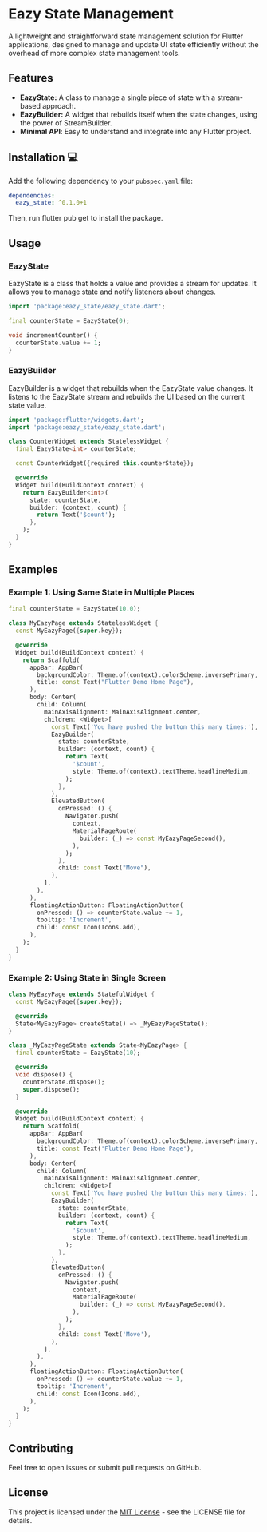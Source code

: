 # Eazy State Management

A lightweight and straightforward state management solution for Flutter applications, designed to manage and update UI state efficiently without the overhead of more complex state management tools.

## Features
- **EazyState:** A class to manage a single piece of state with a stream-based approach.
- **EazyBuilder:** A widget that rebuilds itself when the state changes, using the power of StreamBuilder.
- **Minimal API**: Easy to understand and integrate into any Flutter project.


## Installation 💻

Add the following dependency to your `pubspec.yaml` file:

```yaml
dependencies:
  eazy_state: ^0.1.0+1
```

Then, run flutter pub get to install the package.

## Usage

### EazyState

EazyState is a class that holds a value and provides a stream for updates. It allows you to manage state and notify listeners about changes.

```dart
import 'package:eazy_state/eazy_state.dart';

final counterState = EazyState(0);

void incrementCounter() {
  counterState.value += 1;
}
```

### EazyBuilder

EazyBuilder is a widget that rebuilds when the EazyState value changes. It listens to the EazyState stream and rebuilds the UI based on the current state value.

```dart
import 'package:flutter/widgets.dart';
import 'package:eazy_state/eazy_state.dart';

class CounterWidget extends StatelessWidget {
  final EazyState<int> counterState;

  const CounterWidget({required this.counterState});

  @override
  Widget build(BuildContext context) {
    return EazyBuilder<int>(
      state: counterState,
      builder: (context, count) {
        return Text('$count');
      },
    );
  }
}
```

## Examples

### Example 1: Using Same State in Multiple Places

```dart
final counterState = EazyState(10.0);

class MyEazyPage extends StatelessWidget {
  const MyEazyPage({super.key});

  @override
  Widget build(BuildContext context) {
    return Scaffold(
      appBar: AppBar(
        backgroundColor: Theme.of(context).colorScheme.inversePrimary,
        title: const Text("Flutter Demo Home Page"),
      ),
      body: Center(
        child: Column(
          mainAxisAlignment: MainAxisAlignment.center,
          children: <Widget>[
            const Text('You have pushed the button this many times:'),
            EazyBuilder(
              state: counterState,
              builder: (context, count) {
                return Text(
                  '$count',
                  style: Theme.of(context).textTheme.headlineMedium,
                );
              },
            ),
            ElevatedButton(
              onPressed: () {
                Navigator.push(
                  context,
                  MaterialPageRoute(
                    builder: (_) => const MyEazyPageSecond(),
                  ),
                );
              },
              child: const Text("Move"),
            ),
          ],
        ),
      ),
      floatingActionButton: FloatingActionButton(
        onPressed: () => counterState.value += 1,
        tooltip: 'Increment',
        child: const Icon(Icons.add),
      ),
    );
  }
}
```

### Example 2: Using State in Single Screen

```dart
class MyEazyPage extends StatefulWidget {
  const MyEazyPage({super.key});

  @override
  State<MyEazyPage> createState() => _MyEazyPageState();
}

class _MyEazyPageState extends State<MyEazyPage> {
  final counterState = EazyState(10);

  @override
  void dispose() {
    counterState.dispose();
    super.dispose();
  }

  @override
  Widget build(BuildContext context) {
    return Scaffold(
      appBar: AppBar(
        backgroundColor: Theme.of(context).colorScheme.inversePrimary,
        title: const Text('Flutter Demo Home Page'),
      ),
      body: Center(
        child: Column(
          mainAxisAlignment: MainAxisAlignment.center,
          children: <Widget>[
            const Text('You have pushed the button this many times:'),
            EazyBuilder(
              state: counterState,
              builder: (context, count) {
                return Text(
                  '$count',
                  style: Theme.of(context).textTheme.headlineMedium,
                );
              },
            ),
            ElevatedButton(
              onPressed: () {
                Navigator.push(
                  context,
                  MaterialPageRoute(
                    builder: (_) => const MyEazyPageSecond(),
                  ),
                );
              },
              child: const Text('Move'),
            ),
          ],
        ),
      ),
      floatingActionButton: FloatingActionButton(
        onPressed: () => counterState.value += 1,
        tooltip: 'Increment',
        child: const Icon(Icons.add),
      ),
    );
  }
}
```


## Contributing

Feel free to open issues or submit pull requests on GitHub.

## License

This project is licensed under the [MIT License](https://github.com/EasyFlutterApps/eazy_state/blob/main/LICENSE) - see the LICENSE file for details.